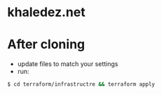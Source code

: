# khaledez.net

# After cloning
* update files to match your settings
* run:
```bash
$ cd terraform/infrastructre && terraform apply
```
